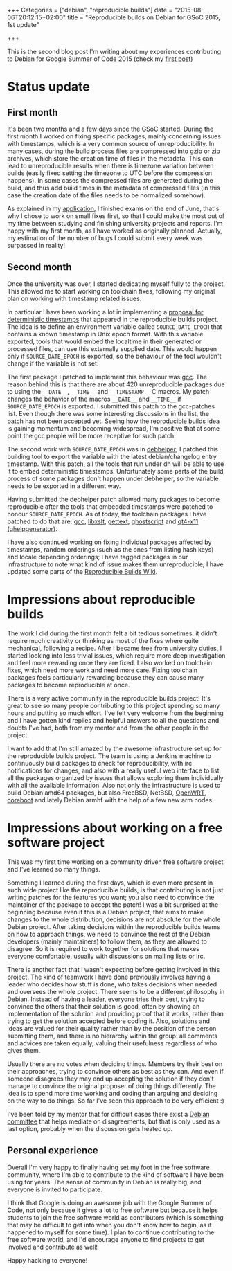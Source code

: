 +++
Categories = ["debian", "reproducible builds"]
date = "2015-08-06T20:12:15+02:00"
title = "Reproducible builds on Debian for GSoC 2015, 1st update"

+++

This is the second blog post I'm writing about my experiences contributing to Debian for Google Summer of Code 2015 (check my [first post](/post/reproducible_builds_debian_gsoc2015/))

# Status update

## First month

It's been two months and a few days since the GSoC started. During the first month I worked on fixing specific packages, mainly concerning issues with timestamps, which is a very common source of unreproducibility. In many cases, during the build process files are compressed into gzip or zip archives, which store the creation time of files in the metadata. This can lead to unreproducible results when there is timezone variation between builds (easily fixed setting the timezone to UTC before the compression happens). In some cases the compressed files are generated during the build, and thus add build times in the metadata of compressed files (in this case the creation date of the files needs to be normalized somehow). 

As explained in my [application](https://wiki.debian.org/SummerOfCode2015/StudentApplications/EduardSanou), I finished exams on the end of June, that's why I chose to work on small fixes first, so that I could make the most out of my time between studying and finishing university projects and reports.
I'm happy with my first month, as I have worked as originally planned. Actually, my estimation of the number of bugs I could submit every week was surpassed in reality!

## Second month

Once the university was over, I started dedicating myself fully to the project. This allowed me to start working on toolchain fixes, following my original plan on working with timestamp related issues.

In particular I have been working a lot in implementing a [proposal for deterministic timestamps](https://wiki.debian.org/ReproducibleBuilds/TimestampsProposal) that appeared in the reproducible builds project. The idea is to define an environment variable called `SOURCE_DATE_EPOCH` that contains a known timestamp in Unix epoch format. With this variable exported, tools that would embed the localtime in their generated or processed files, can use this externally supplied date. This would happen only if `SOURCE_DATE_EPOCH` is exported, so the behaviour of the tool wouldn't change if the variable is not set. 

The first package I patched to implement this behaviour was [gcc](https://gcc.gnu.org/ml/gcc-patches/2015-06/msg02210.html). The reason behind this is that there are about 420 unreproducible packages due to using the `__DATE__`, `__TIME__` and `__TIMESTAMP__` C macros. My patch changes the behavior of the macros `__DATE__` and `__TIME__` if `SOURCE_DATE_EPOCH` is exported. I submitted this patch to the gcc-patches list. Even though there was some interesting discussions in the list, the patch has not been accepted yet. Seeing how the reproducible builds idea is gaining momentum and becoming widespread, I'm positive that at some point the gcc people will be more receptive for such patch.

The second work with `SOURCE_DATE_EPOCH` was in [debhelper](https://bugs.debian.org/791823); I patched this building tool to export the variable with the latest debian/changelog entry timestamp. With this patch, all the tools that run under dh will be able to use it to embed deterministic timestamps. Unfortunately some parts of the build process of some packages don't happen under debhelper, so the variable needs to be exported in a different way.

Having submitted the debhelper patch allowed many packages to become reproducible after the tools that embedded timestamps were patched to honour `SOURCE_DATE_EPOCH`. As of today, the toolchain packages I have patched to do that are: [gcc](https://gcc.gnu.org/ml/gcc-patches/2015-06/msg02210.html), [libxslt](https://bugs.debian.org/791815), [gettext](https://bugs.debian.org/792687), [ghostscript](https://bugs.debian.org/794004) and [qt4-x11 (qhelpgenerator)](https://bugs.debian.org/794681).

I have also continued working on fixing individual packages affected by timestamps, random orderings (such as the ones from listing hash keys) and locale depending orderings; I have tagged packages in our infrastructure to note what kind of issue makes them unreproducible; I have updated some parts of the [Reproducible Builds Wiki](https://wiki.debian.org/ReproducibleBuilds).

# Impressions about reproducible builds

The work I did during the first month felt a bit tedious sometimes: it didn't require much creativity or thinking as most of the fixes where quite mechanical, following a recipe. After I became free from university duties, I started looking into less trivial issues, which require more deep investigation and feel more rewarding once they are fixed. I also worked on toolchain fixes, which need more work and need more care. Fixing toolchain packages feels particularly rewarding because they can cause many packages to become reproducible at once.

There is a very active community in the reproducible builds project! It's great to see so many people contributing to this project spending so many hours and putting so much effort. I've felt very welcome from the beginning and I have gotten kind replies and helpful answers to all the questions and doubts I've had, both from my mentor and from the other people in the project.

I want to add that I'm still amazed by the awesome infrastructure set up for the reproducible builds project. The team is using a Jenkins machine to continuously build packages to check for reproducibility, with irc notifications for changes, and also with a really useful web interface to list all the packages organized by issues that allows exploring them individually with all the available information. Also not only the infrastructure is used to build Debian amd64 packages, but also FreeBSD, NetBSD, [OpenWRT](https://reproducible.debian.net/openwrt/openwrt.html), [coreboot](https://reproducible.debian.net/coreboot/coreboot.html) and lately Debian armhf with the help of a few new arm nodes. 

# Impressions about working on a free software project

This was my first time working on a community driven free software project and I've learned so many things.

Something I learned during the first days, which is even more present in such wide project like the reproducible builds, is that contributing is not just writing patches for the features you want; you also need to convince the maintainer of the package to accept the patch! I was a bit surprised at the beginning because even if this is a Debian project, that aims to make changes to the whole distribution, decisions are not absolute for the whole Debian project. After taking decisions within the reproducible builds teams on how to approach things, we need to convince the rest of the Debian developers (mainly maintainers) to follow them, as they are allowed to disagree. So it is required to work together for solutions that makes everyone comfortable, usually with discussions on mailing lists or irc.

There is another fact that I wasn't expecting before getting involved in this project. The kind of teamwork I have done previously involves having a leader who decides how stuff is done, who takes decisions when needed and oversees the whole project. There seems to be a different philosophy in Debian. Instead of having a leader, everyone tries their best, trying to convince the others that their solution is good, often by showing an implementation of the solution and providing proof that it works, rather than trying to get the solution accepted before coding it. Also, solutions and ideas are valued for their quality rather than by the position of the person submitting them, and there is no hierarchy within the group: all comments and advices are taken equally, valuing their usefulness regardless of who gives them.

Usually there are no votes when deciding things. Members try their best on their approaches, trying to convince others as best as they can. And even if someone disagrees they may end up accepting the solution if they don't manage to convince the original proposer of doing things differently. The idea is to spend more time working and coding than arguing and deciding on the way to do things. So far I've seen this approach to be very efficient :)

I've been told by my mentor that for difficult cases there exist a [Debian committee](https://www.debian.org/devel/tech-ctte) that helps mediate on disagreements, but that is only used as a last option, probably when the discussion gets heated up.

## Personal experience

Overall I'm very happy to finally having set my foot in the free software community, where I'm able to contribute to the kind of software I have been using for years. The sense of community in Debian is really big, and everyone is invited to participate. 

I think that Google is doing an awesome job with the Google Summer of Code, not only because it gives a lot to free software but because it helps students to join the free software world as contributors (which is something that may be difficult to get into when you don't know how to begin, as it happened to myself for some time). I plan to continue contributing to the free software world, and I'd encourage anyone to find projects to get involved and contribute as well!

Happy hacking to everyone!
